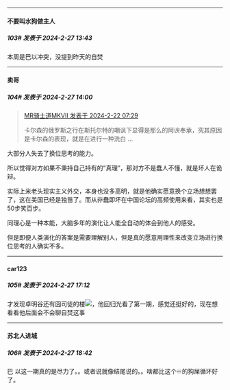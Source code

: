 ﻿
*****

####  不要叫水狗做主人  
##### 103#       发表于 2024-2-27 13:43

本周是巴以冲突，没提到昨天的自焚


*****

####  卖哥  
##### 104#       发表于 2024-2-27 14:00

<blockquote><a href="httphttps://bbs.saraba1st.com/2b/forum.php?mod=redirect&amp;goto=findpost&amp;pid=64027117&amp;ptid=2169465" target="_blank">MR骑士道MKⅦ 发表于 2024-2-22 07:29</a>

卡尔森的俄罗斯之行在斯托尔特的嘲讽下显得是那么的阿谀奉承，究其原因是卡尔森的表现，就是在进行一种洗白 ...</blockquote>
大部分人失去了换位思考的能力。

所以觉得对方如果不秉持自己持有的“真理”，那对方不是蠢人不懂，就是坏人在诡辩。

实际上米老头现实主义外交，本身也没多高明，就是他确实愿意换个立场想想罢了，这在美国已经是独苗了。而从非蠢即坏在中国论坛的高频使用来看，其实也是50步笑百步。

同理心是一种本能，大脑多年的演化让人能全自动的体会到他人的感受。

但是即便人类演化的答案是需要理解别人，但是真的愿意用理性来改变立场进行换位思考的人确实不多。


*****

####  car123  
##### 105#       发表于 2024-2-27 17:12

才发现卓明谷还有囧司徒的楼<img src="https://static.saraba1st.com/image/smiley/face2017/066.png" referrerpolicy="no-referrer">，他回归光看了第一期，感觉还挺好的，现在想看看他后面会不会聊自焚这事


*****

####  苏北人进城  
##### 106#       发表于 2024-2-27 18:42

巴 以这一期真的是尽力了。。或者说就像结尾说的。。啥都比这个♾️的狗屎循环好了。

